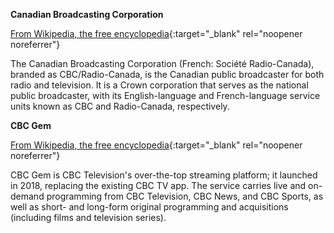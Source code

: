 **Canadian Broadcasting Corporation**<br>

[From Wikipedia, the free encyclopedia](<https://en.wikipedia.org/wiki/Canadian_Broadcasting_Corporationn>){:target="\_blank" rel="noopener noreferrer"}

The Canadian Broadcasting Corporation (French: Société Radio-Canada), branded as CBC/Radio-Canada, is the Canadian public broadcaster for both radio and television. It is a Crown corporation that serves as the national public broadcaster, with its English-language and French-language service units known as CBC and Radio-Canada, respectively.

**CBC Gem**<br>

[From Wikipedia, the free encyclopedia](<https://en.wikipedia.org/wiki/CBC_Gem>){:target="\_blank" rel="noopener noreferrer"}

CBC Gem is CBC Television's over-the-top streaming platform; it launched in 2018, replacing the existing CBC TV app. The service carries live and on-demand programming from CBC Television, CBC News, and CBC Sports, as well as short- and long-form original programming and acquisitions (including films and television series).
